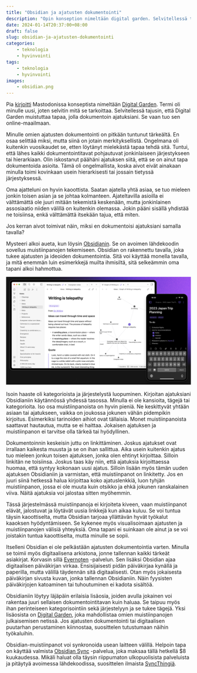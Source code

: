 ```yaml
---
title: "Obsidian ja ajatusten dokumentointi"
description: "Opin konseption nimeltään digital garden. Selvitellessä tajusin, että Digital Garden muistuttaa tapaa, jolla dokumentoin ajatuksiani. Se vaan tuo sen online-maailmaan."
date: 2024-01-14T20:37:00+08:00
draft: false
slug: obsidian-ja-ajatusten-dokumentointi
categories:
    - teknologia
    - hyvinvointi
tags:
    - teknologia
    - hyvinvointi
images:
    - obsidian.png
---
```


Pia [kirjoitti](https://mastodontti.fi/@PiaH/111731154747798879) Mastodonissa konseptista nimeltään [Digital Garden](https://maggieappleton.com/garden-history). Termi oli minulle uusi, joten selvitin mitä se tarkoittaa. Selvitellessä tajusin, että Digital Garden muistuttaa tapaa, jolla dokumentoin ajatuksiani. Se vaan tuo sen online-maailmaan.

<!--more-->

Minulle omien ajatusten dokumentointi on pitkään tuntunut tärkeältä. En osaa selittää miksi, mutta siinä on jotain merkityksellistä. Ongelmana oli kuitenkin vuosikaudet se, etten löytänyt mielekästä tapaa tehdä sitä. Tuntui, että lähes kaikki dokumentointitavat pohjautuvat jonkinlaiseen järjestykseen tai hierarkiaan. Olin iskostanut päähäni ajatuksen siitä, että se on ainut tapa dokumentoida asioita. Tämä oli ongelmallista, koska aivot eivät ainakaan minulla toimi kovinkaan usein hierarkisesti tai jossain tietyssä järjestyksessä.

Oma ajatteluni on hyvin kaoottista. Saatan ajatella yhtä asiaa, se tuo mieleen jonkin toisen asian ja se johtaa kolmanteen. Ajateltavilla asioilla ei välttämättä ole juuri mitään tekemistä keskenään, mutta jonkinlainen assosiaatio niiden välillä on kuitenkin olemassa. Jokin pääni sisällä yhdistää ne toisiinsa, enkä välttämättä itsekään tajua, että miten.

Jos kerran aivot toimivat näin, miksi en dokumentoisi ajatuksiani samalla tavalla?

Mysteeri alkoi aueta, kun löysin [Obsidianin](https://obsidian.md/). Se on avoimen lähdekoodin sovellus muistiinpanojen tekemiseen. Obsidian on rakennettu tavalla, joka tukee ajatusten ja ideoiden dokumentointia. Sitä voi käyttää monella tavalla, ja mitä enemmän luin esimerkkejä muilta ihmisiltä, sitä selkeämmin oma tapani alkoi hahmottua.

![Kuvaruutukaappaus Obsidianin työpöytä- ja mobiilikäyttöliittymästä.](obsidian.png "Obsidian on suunniteltu ideoiden ja ajatusten dokumentointiin. Se on saatavilla kaikille yleisille käyttöjärjestelmille ja toimii sekä tietokoneella että puhelimessa.")

Isoin haaste oli kategorioista ja järjestelystä luopuminen. Kirjoitan ajatuksiani Obsidianiin käytännössä yhdessä tasossa. Minulla ei ole kansioita, tägejä tai kategorioita. Iso osa muistiinpanoista on hyvin pieniä. Ne keskittyvät yhtään asiaan tai ajatukseen, vaikka on joukossa jokunen vähän pidempikin kirjoitus. Esimerkiksi tarinoiden aihiot ovat tällaisia. Monet muistiinpanoista saattavat hautautua, mutta se ei haittaa. Jokaisen ajatuksen ja muistiinpanon ei tarvitse olla tärkeä tai hyödyllinen.

Dokumentoinnin keskeisin juttu on linkittäminen. Joskus ajatukset ovat irrallaan kaikesta muusta ja se on ihan sallittua. Aika usein kuitenkin ajatus tuo mieleen jonkun toisen ajatuksen, jonka olen ehtinyt kirjoittaa. Silloin linkitän ne toisiinsa. Joskus taas käy niin, että ajatuksia kirjoittaessa huomaa, että syntyy kokonaan uusi ajatus. Silloin lisään myös tämän uuden ajatuksen Obsidianiin ja varmistan, että muistiinpanot on linkitetty. Jos en juuri siinä hetkessä halua kirjoittaa koko ajatuslenkkiä, luon tyhjän muistiinpanon, jossa ei ole muuta kuin otsikko ja ehkä jokunen ranskalainen viiva. Näitä ajatuksia voi jalostaa sitten myöhemmin.

Tässä järjestelmässä muistiinpanoja ei kirjoiteta kiveen, vaan muistiinpanot elävät, jalostuvat ja löytävät uusia linkkejä kun aikaa kuluu. Se voi tuntua täysin kaoottiselta, mutta Obsidian tarjoaa yllättävän hyvät työkalut kaaoksen hyödyntämiseen. Se kykenee myös visualisoimaan ajatusten ja muistiinpanojen välisiä yhteyksiä. Oma tapani ei suinkaan ole ainut ja se voi joistakin tuntua kaoottiselta, mutta minulle se sopii.

Itselleni Obsidian ei ole pelkästään ajatusten dokumentointia varten. Minulla se toimii myös digitaalisena arkistona, jonne tallennan kaikki tärkeät asiakirjat. Korvasin sillä [Evernoten](https://evernote.com/) -palvelun. Sen lisäksi Obsidian ajaa digitaalisen päiväkirjan virkaa. Ensisijaisesti pidän päiväkirjaa kynällä ja paperilla, mutta välillä täydennän sitä digitaalisesti. Otan myös jokaisesta päiväkirjan sivusta kuvan, jonka tallennan Obsidianiin. Näin fyysisten päiväkirjojen katoaminen tai tuhoutuminen ei kadota sisältöä.

Obsidianiin löytyy läjäpäin erilaisia lisäosia, joiden avulla jokainen voi rakentaa juuri sellaisen dokumentointitavan kuin haluaa. Se taipuu myös ihan perinteiseen kategorisointiin sekä järjestelyyn ja se tukee tägejä.  Yksi lisäosista on [Digital Garden](https://github.com/oleeskild/obsidian-digital-garden), joka mahdollistaa omien muistiinpanojen julkaisemisen netissä. Jos ajatusten dokumentointi tai digitaalisen puutarhan perustaminen kiinnostaa, suosittelen tutustumaan näihin työkaluihin.

Obsidian-muistiinpanot voi synkronoida usean laitteen välillä. Helpoin tapa on käyttää valmista [Obsidian Sync](https://obsidian.md/sync) -palvelua, joka maksaa tällä hetkellä $8 kuukaudessa. Mikäli haluat olla täysin riippumaton ulkopuolisista palveluista ja pitäytyä avoimessa lähdekoodissa, suosittelen ilmaista [SyncThingiä](https://syncthing.net/).

